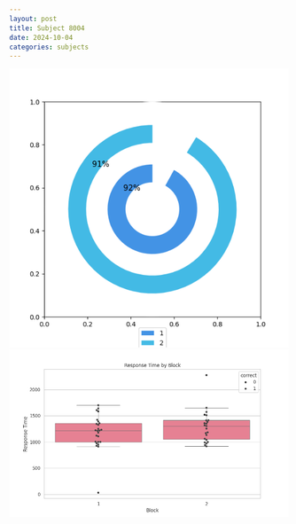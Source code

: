 ```yaml
---
layout: post
title: Subject 8004
date: 2024-10-04
categories: subjects
---
```


![](data/8004/run-3/8004__acc_test.png)
![](data/8004/run-3/8004_rt.png)
